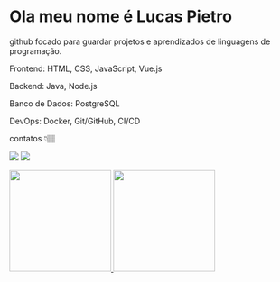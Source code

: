 # Ola meu nome é Lucas Pietro


github focado para guardar projetos e aprendizados de linguagens de programação.



Frontend: HTML, CSS, JavaScript, Vue.js

Backend: Java, Node.js

Banco de Dados: PostgreSQL

DevOps: Docker, Git/GitHub, CI/CD

contatos 👇🏽

<div>

<a href = "mailto:contato@cursoads00@gmail.com"><img loading="lazy" src="https://img.shields.io/badge/Gmail-D14836?style=for-the-badge&logo=gmail&logoColor=white" target="_blank"></a>
<a href="https://www.linkedin.com/in/lucas-pietro-820576301?utm_source=share&utm_campaign=share_via&utm_content=profile&utm_medium=android_app" target="_blank"><img loading="lazy" src="https://img.shields.io/badge/-LinkedIn-%230077B5?style=for-the-badge&logo=linkedin&logoColor=white" target="_blank"></a>   
</div>


<div>
<a href="https://github.com/LucasPietroSd0">
<img loading="lazy" height="180em" src="https://github-readme-stats.vercel.app/api/top-langs/?LucasPietroSd0i&layout=compact&langs_count=7&theme=dracula"/>
<img loading="lazy" height="180em" src="https://github-readme-stats.vercel.app/api?LucasPietroSd0&show_icons=true&theme=dracula&include_all_commits=true&count_private=true"/>
</div>
